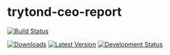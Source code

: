 trytond-ceo-report
==================
[![Build Status](https://api.travis-ci.org/openlabs/trytond-ceo-report.svg?branch=develop)](https://travis-ci.org/openlabs/trytond-ceo-report)


[![Downloads](https://pypip.in/download/openlabs__ceo_report/badge.svg)](https://pypi.python.org/pypi/openlabs_ceo_report/)
[![Latest Version](https://pypip.in/version/openlabs_ceo_report/badge.svg)](https://pypi.python.org/pypi/openlabs_ceo_report/)
[![Development Status](https://pypip.in/status/openlabs_ceo_report/badge.svg)](https://pypi.python.org/pypi/openlabs_ceo_report/)



